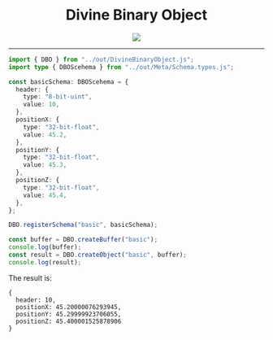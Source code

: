 <h1 align="center">
  Divine Binary Object
</h1>

<p align="center">
<img src="https://divinestarapparel.com/wp-content/uploads/2021/02/logo-small.png"/>
</p>

---

```ts
import { DBO } from "../out/DivineBinaryObject.js";
import type { DBOScehema } from "../out/Meta/Schema.types.js";

const basicSchema: DBOScehema = {
  header: {
    type: "8-bit-uint",
    value: 10,
  },
  positionX: {
    type: "32-bit-float",
    value: 45.2,
  },
  positionY: {
    type: "32-bit-float",
    value: 45.3,
  },
  positionZ: {
    type: "32-bit-float",
    value: 45.4,
  },
};

DBO.registerSchema("basic", basicSchema);

const buffer = DBO.createBuffer("basic");
console.log(buffer);
const result = DBO.createObject("basic", buffer);
console.log(result);
```

The result is:

```console
{
  header: 10,
  positionX: 45.20000076293945,
  positionY: 45.29999923706055,
  positionZ: 45.400001525878906
}
```
